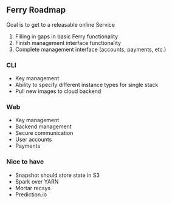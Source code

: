 ## Ferry Roadmap

Goal is to get to a releasable online Service

1. Filling in gaps in basic Ferry functionality
2. Finish management interface functionality
3. Complete management interface (accounts, payments, etc.)

### CLI

- Key management
- Ability to specify different instance types for single stack
- Pull new images to cloud backend 

### Web

- Key management
- Backend management
- Secure communication
- User accounts
- Payments

### Nice to have

- Snapshot should store state in S3
- Spark over YARN
- Mortar recsys
- Prediction.io